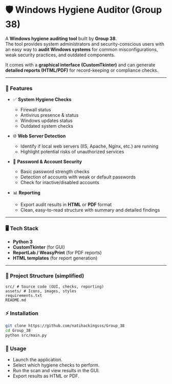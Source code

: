 # 🛡️ Windows Hygiene Auditor (Group 38)

A **Windows hygiene auditing tool** built by **Group 38**.  
The tool provides system administrators and security-conscious users with an easy way to **audit Windows systems** for common misconfigurations, weak security practices, and outdated components.  

It comes with a **graphical interface (CustomTkinter)** and can generate **detailed reports (HTML/PDF)** for record-keeping or compliance checks.  

---

### 🚀 Features
- ✅ **System Hygiene Checks**  
  - Firewall status  
  - Antivirus presence & status  
  - Windows updates status  
  - Outdated system checks  

- 🌐 **Web Server Detection**  
  - Identify if local web servers (IIS, Apache, Nginx, etc.) are running  
  - Highlight potential risks of unauthorized services  

- 🔑 **Password & Account Security**  
  - Basic password strength checks  
  - Detection of accounts with weak or default passwords  
  - Check for inactive/disabled accounts  

- 📊 **Reporting**  
  - Export audit results in **HTML** or **PDF** format  
  - Clean, easy-to-read structure with summary and detailed findings  

---

### 🖥️ Tech Stack
- **Python 3**  
- **CustomTkinter** (for GUI)  
- **ReportLab / WeasyPrint** (for PDF reports)  
- **HTML templates** (for report generation)  

---

### 📂 Project Structure (simplified)
```
src/ # Source code (GUI, checks, reporting)
assets/ # Icons, images, styles
requirements.txt
README.md
```

### ⚡ Installation
```bash
git clone https://github.com/natihackingsss/Group_38
cd Group_38
python src/main.py
```
### 📑 Usage
  - Launch the application.
  - Select which hygiene checks to perform.
  - Run the scan and view results in the GUI.
  - Export results as HTML or PDF.
